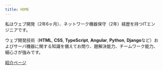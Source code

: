 ```yaml
---
title: HOME
---
```


私はウェブ開発（2年6ヶ月）、ネットワーク機器保守（2年）経歴を持つITエンジニアです。

ウェブ開発技術（**HTML**, **CSS**, **TypeScript**, **Angular**, **Python**, **Django**など）およびサーバ機器に関する知識を備えてお問り、題解決能力、チームワーク能力、細心さが強みです。

[紹介ページ](/portfolio/ja/about "About")